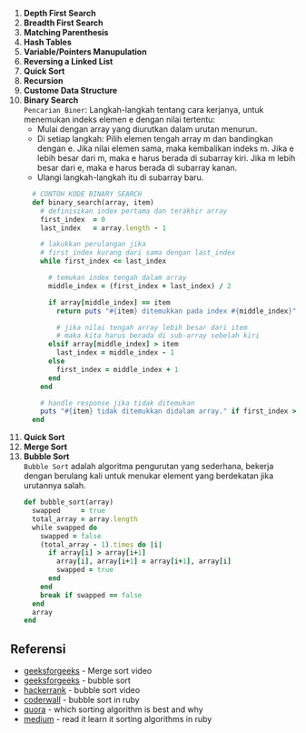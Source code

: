 1. **Depth First Search**
2. **Breadth First Search**
3. **Matching Parenthesis**
4. **Hash Tables**
5. **Variable/Pointers Manupulation**
6. **Reversing a Linked List**
7. **Quick Sort**
8. **Recursion**
9. **Custome Data Structure**
10. **Binary Search**  
    `Pencarian Biner`: Langkah-langkah tentang cara kerjanya, untuk menemukan indeks elemen e dengan nilai tertentu:
    * Mulai dengan array yang diurutkan dalam urutan menurun.
    * Di setiap langkah: Pilih elemen tengah array m dan bandingkan dengan e. Jika nilai elemen sama, maka kembalikan indeks m. Jika e lebih besar dari m, maka e harus berada di subarray kiri. Jika m lebih besar dari e, maka e harus berada di subarray kanan.
    * Ulangi langkah-langkah itu di subarray baru.
    ```ruby
      # CONTOH KODE BINARY SEARCH
      def binary_search(array, item)
        # definisikan index pertama dan terakhir array
        first_index  = 0
        last_index   = array.length - 1

        # lakukkan perulangan jika 
        # first_index kurang dari sama dengan last_index
        while first_index <= last_index

          # temukan index tengah dalam array
          middle_index = (first_index + last_index) / 2

          if array[middle_index] == item
            return puts "#{item} ditemukkan pada index #{middle_index}"

            # jika nilai tengah array lebih besar dari item
            # maka kita harus berada di sub-array sebelah kiri
          elsif array[middle_index] > item
            last_index = middle_index - 1
          else
            first_index = middle_index + 1
          end
        end

        # handle response jika tidak ditemukan
        puts "#{item} tidak ditemukkan didalam array." if first_index > last_index
      end
    ```
11. **Quick Sort**
12. **Merge Sort**
13. **Bubble Sort**  
    `Bubble Sort` adalah algoritma pengurutan yang sederhana, bekerja dengan berulang kali untuk menukar element yang berdekatan jika urutannya salah.
    ```ruby
    def bubble_sort(array)
      swapped     = true
      total_array = array.length
      while swapped do
        swapped = false
        (total_array - 1).times do |i|
          if array[i] > array[i+1]
            array[i], array[i+1] = array[i+1], array[i]
            swapped = true
          end
        end
        break if swapped == false
      end
      array
    end
    ```

## Referensi
* [geeksforgeeks](https://www.youtube.com/watch?v=JSceec-wEyw) - Merge sort video
* [geeksforgeeks](https://www.geeksforgeeks.org/bubble-sort/) - bubble sort
* [hackerrank](https://www.youtube.com/watch?v=6Gv8vg0kcHc) - bubble sort video
* [coderwall](https://coderwall.com/p/ssdcua/bubble-sort-in-ruby) - bubble sort in ruby
* [quora](https://www.quora.com/Which-sorting-algorithm-is-best-and-why) - which sorting algorithm is best and why
* [medium](https://medium.com/@limichelle21/read-it-learn-it-build-it-sorting-algorithms-in-ruby-ead04b04baa6) - read it learn it sorting algorithms in ruby
